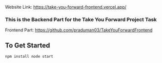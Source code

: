 Website Link: https://take-you-forward-frontend.vercel.app/

### This is the Backend Part for the Take You Forward Project Task
Frontend Part: https://github.com/praduman03/TakeYouForwardFrontend

## To Get Started

``
npm install
node start
``
